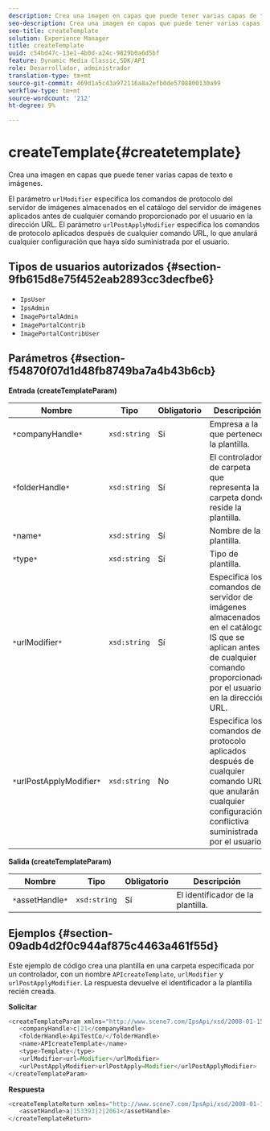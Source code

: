 ```yaml
---
description: Crea una imagen en capas que puede tener varias capas de texto e imágenes.
seo-description: Crea una imagen en capas que puede tener varias capas de texto e imágenes.
seo-title: createTemplate
solution: Experience Manager
title: createTemplate
uuid: c54bd47c-13e1-4b0d-a24c-9829b0a6d5bf
feature: Dynamic Media Classic,SDK/API
role: Desarrollador, administrador
translation-type: tm+mt
source-git-commit: 469d1a5c43a972116a8a2efb0de5708800130a99
workflow-type: tm+mt
source-wordcount: '212'
ht-degree: 9%

---
```



# createTemplate{#createtemplate}

Crea una imagen en capas que puede tener varias capas de texto e imágenes.

El parámetro `urlModifier` especifica los comandos de protocolo del servidor de imágenes almacenados en el catálogo del servidor de imágenes aplicados antes de cualquier comando proporcionado por el usuario en la dirección URL. El parámetro `urlPostApplyModifier` especifica los comandos de protocolo aplicados después de cualquier comando URL, lo que anulará cualquier configuración que haya sido suministrada por el usuario.

## Tipos de usuarios autorizados {#section-9fb615d8e75f452eab2893cc3decfbe6}

* `IpsUser`
* `IpsAdmin`
* `ImagePortalAdmin`
* `ImagePortalContrib`
* `ImagePortalContribUser`

## Parámetros {#section-f54870f07d1d48fb8749ba7a4b43b6cb}

**Entrada (createTemplateParam)**

| Nombre | Tipo | Obligatorio | Descripción |
|---|---|---|---|
| `*`companyHandle`*` | `xsd:string` | Sí | Empresa a la que pertenece la plantilla. |
| `*`folderHandle`*` | `xsd:string` | Sí | El controlador de carpeta que representa la carpeta donde reside la plantilla. |
| `*`name`*` | `xsd:string` | Sí | Nombre de la plantilla. |
| `*`type`*` | `xsd:string` | Sí | Tipo de plantilla. |
| `*`urlModifier`*` | `xsd:string` | Sí | Especifica los comandos del servidor de imágenes almacenados en el catálogo IS que se aplican antes de cualquier comando proporcionado por el usuario en la dirección URL. |
| `*`urlPostApplyModifier`*` | `xsd:string` | No | Especifica los comandos de protocolo aplicados después de cualquier comando URL, que anularán cualquier configuración conflictiva suministrada por el usuario. |

**Salida (createTemplateParam)**

| Nombre | Tipo | Obligatorio | Descripción |
|---|---|---|---|
| `*`assetHandle`*` | `xsd:string` | Sí | El identificador de la plantilla. |

## Ejemplos {#section-09adb4d2f0c944af875c4463a461f55d}

Este ejemplo de código crea una plantilla en una carpeta especificada por un controlador, con un nombre `APIcreateTemplate`, `urlModifier` y `urlPostApplyModifier`. La respuesta devuelve el identificador a la plantilla recién creada.

**Solicitar**

```java
<createTemplateParam xmlns="http://www.scene7.com/IpsApi/xsd/2008-01-15">
   <companyHandle>c|21</companyHandle>
   <folderHandle>ApiTestCo/</folderHandle>
   <name>APIcreateTemplate</name>
   <type>Template</type>
   <urlModifier>url=Modifier</urlModifier>
   <urlPostApplyModifier>urlPostApply=Modifier</urlPostApplyModifier>
</createTemplateParam>
```

**Respuesta**

```java
<createTemplateReturn xmlns="http://www.scene7.com/IpsApi/xsd/2008-01-15">
   <assetHandle>a|153393|2|2061</assetHandle>
</createTemplateReturn>
```

